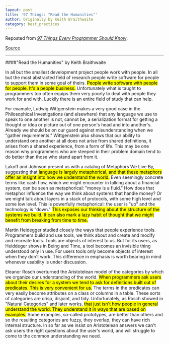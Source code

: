 ```yaml
---
layout: post
title: '97 Things: "Read the Humanities"'
author: Originally by Keith Braithwaite
category: best_practices
---
```


Reposted from [<i class="fa fa-book"></i> *97 Things Every Programmer Should Know*](http://www.amazon.com/Things-Every-Programmer-Should-Know-ebook/dp/B0039OVIAK/ref=tmm_kin_title_0?_encoding=UTF8&amp;sr=8-1&amp;qid=1427176231).

[<i class="fa fa-list-alt"></i> Source](http://programmer.97things.oreilly.com/wiki/index.php/Read_the_Humanities)

---

####"Read the Humanities" by Keith Braithwaite

In all but the smallest development project people work with people. In all but the most abstracted field of research people write software for people to support them in some goal of theirs. <mark>People write software with people for people. It's a people business.</mark> Unfortunately what is taught to programmers too often equips them very poorly to deal with people they work for and with. Luckily there is an entire field of study that can help.

For example, Ludwig Wittgenstein makes a very good case in the Philosophical Investigations (and elsewhere) that any language we use to speak to one another is not, cannot be, a serialization format for getting a thought or idea or picture out of one person's head and into another's. Already we should be on our guard against misunderstanding when we "gather requirements." Wittgenstein also shows that our ability to understand one another at all does not arise from shared definitions, it arises from a shared experience, from a form of life. This may be one reason why programmers who are steeped in their problem domain tend to do better than those who stand apart from it.

Lakoff and Johnson present us with a catalog of Metaphors We Live By, suggesting that <mark>language is largely metaphorical, and that these metaphors offer an insight into how we understand the world.</mark> Even seemingly concrete terms like cash flow, which we might encounter in talking about a financial system, can be seen as metaphorical: "money is a fluid." How does that metaphor influence the way we think about systems that handle money? Or we might talk about layers in a stack of protocols, with some high level and some low level. This is powerfully metaphorical: the user is "up" and the technology is "down." <mark>This exposes our thinking about the structure of the systems we build. It can also mark a lazy habit of thought that we might benefit from breaking from time to time.</mark>

Martin Heidegger studied closely the ways that people experience tools. Programmers build and use tools, we think about and create and modify and recreate tools. Tools are objects of interest to us. But for its users, as Heiddeger shows in Being and Time, a tool becomes an invisible thing understood only in use. For users tools only become objects of interest when they don't work. This difference in emphasis is worth bearing in mind whenever usability is under discussion.

Eleanor Rosch overturned the Aristotelean model of the categories by which we organize our understanding of the world. <mark>When programmers ask users about their desires for a system we tend to ask for definitions built out of predicates. This is very convenient for us.</mark> The terms in the predicates can very easily become attributes on a class or columns in a table. These sorts of categories are crisp, disjoint, and tidy. Unfortunately, as Rosch showed in "Natural Categories" and later works, <mark>that just isn't how people in general understand the world. They understand it in ways that are based on examples.</mark> Some examples, so-called prototypes, are better than others and so the resulting categories are fuzzy, they overlap, they can have rich internal structure. In so far as we insist on Aristotelean answers we can't ask users the right questions about the user's world, and will struggle to come to the common understanding we need.